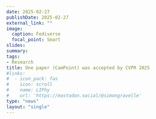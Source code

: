 ```yaml
---
date: 2025-02-27
publishDate: 2025-02-27
external_link: ""
image:
  caption: Fediverse
  focal_point: Smart
slides: 
summary:
tags:
- Research
title: One paper (CamPoint) was accepted by CVPR 2025
#links:
#  - icon_pack: fas
#    icon: scroll
#    name: LIPhy
#    url: 'https://mastodon.social/@simongravelle'
type: "news"
layout: "single"
---
```


